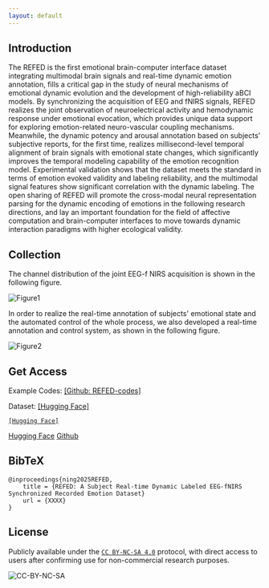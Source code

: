 ```yaml
---
layout: default
---
```



## Introduction

The REFED is the first emotional brain-computer interface dataset integrating multimodal brain signals and real-time dynamic emotion annotation, fills a critical gap in the study of neural mechanisms of emotional dynamic evolution and the development of high-reliability aBCI models. By synchronizing the acquisition of EEG and fNIRS signals, REFED realizes the joint observation of neuroelectrical activity and hemodynamic response under emotional evocation, which provides unique data support for exploring emotion-related neuro-vascular coupling mechanisms. Meanwhile, the dynamic potency and arousal annotation based on subjects' subjective reports, for the first time, realizes millisecond-level temporal alignment of brain signals with emotional state changes, which significantly improves the temporal modeling capability of the emotion recognition model. Experimental validation shows that the dataset meets the standard in terms of emotion evoked validity and labeling reliability, and the multimodal signal features show significant correlation with the dynamic labeling. The open sharing of REFED will promote the cross-modal neural representation parsing for the dynamic encoding of emotions in the following research directions, and lay an important foundation for the field of affective computation and brain-computer interfaces to move towards dynamic interaction paradigms with higher ecological validity.

## Collection

The channel distribution of the joint EEG-f NIRS acquisition is shown in the following figure.

![Figure1](./Figures/Figure_1.png)

In order to realize the real-time annotation of subjects' emotional state and the automated control of the whole process, we also developed a real-time annotation and control system, as shown in the following figure.

![Figure2](./Figures/Figure_2.png)

## Get Access

Example Codes: [[Github: REFED-codes]](https://github.com/REFED-dataset/REFED-codes)

Dataset: [[Hugging Face]](https://huggingface.co/datasets/REFED-dataset/TEST)

[`[Hugging Face]`](https://huggingface.co/datasets/REFED-dataset/TEST)

<a href="https://huggingface.co/datasets/REFED-dataset/TEST" class="btn">Hugging Face</a>
<a href="https://github.com/REFED-dataset/REFED-codes" class="btn">Github</a>

## BibTeX

```
@inproceedings{ning2025REFED,
	title = {REFED: A Subject Real-time Dynamic Labeled EEG-fNIRS Synchronized Recorded Emotion Dataset}
	url = {XXXX}
}
```

## License


Publicly available under the [`CC BY-NC-SA 4.0`](https://creativecommons.org/licenses/by-nc-sa/4.0/) protocol, with direct access to users after confirming use for non-commercial research purposes. 

![CC-BY-NC-SA](http://mirrors.creativecommons.org/presskit/buttons/88x31/svg/by-nc-sa.svg) 
